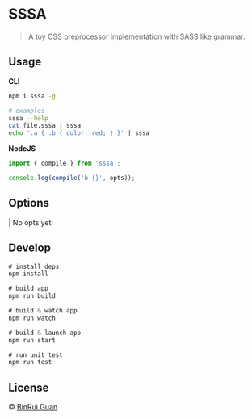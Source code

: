 # SSSA
> A toy CSS preprocessor implementation with SASS like grammar.

## Usage

**CLI**

```bash
npm i sssa -g

# examples
sssa --help
cat file.sssa | sssa
echo '.a { .b { color: red; } }' | sssa
```

**NodeJS**

```js
import { compile } from 'sssa';

console.log(compile('b {}', opts));
```

## Options

| No opts yet!

## Develop

```js
# install deps
npm install

# build app
npm run build

# build & watch app
npm run watch

# build & launch app
npm run start

# run unit test
npm run test
```

## License

&copy; [BinRui Guan](mailto:differui@gmail.com)
